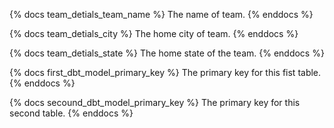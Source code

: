 {% docs team_detials_team_name %}
The name of team.
{% enddocs %}

{% docs team_detials_city %}
The home city of team.
{% enddocs %}

{% docs team_detials_state %}
The home state of the team.
{% enddocs %}

{% docs first_dbt_model_primary_key %}
The primary key for this fist table.
{% enddocs %}

{% docs secound_dbt_model_primary_key %}
The primary key for this second table.
{% enddocs %}
